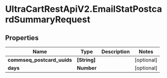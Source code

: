 # UltraCartRestApiV2.EmailStatPostcardSummaryRequest

## Properties
Name | Type | Description | Notes
------------ | ------------- | ------------- | -------------
**commseq_postcard_uuids** | **[String]** |  | [optional] 
**days** | **Number** |  | [optional] 


